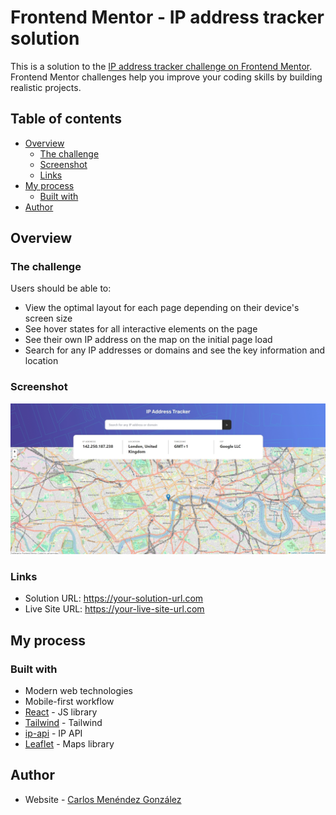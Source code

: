# Frontend Mentor - IP address tracker solution

This is a solution to the [IP address tracker challenge on Frontend Mentor](https://www.frontendmentor.io/challenges/ip-address-tracker-I8-0yYAH0). Frontend Mentor challenges help you improve your coding skills by building realistic projects.

## Table of contents

- [Overview](#overview)
  - [The challenge](#the-challenge)
  - [Screenshot](#screenshot)
  - [Links](#links)
- [My process](#my-process)
  - [Built with](#built-with)
- [Author](#author)

## Overview

### The challenge

Users should be able to:

- View the optimal layout for each page depending on their device's screen size
- See hover states for all interactive elements on the page
- See their own IP address on the map on the initial page load
- Search for any IP addresses or domains and see the key information and location

### Screenshot

![](./design/result.jpg)

### Links

- Solution URL: https://your-solution-url.com
- Live Site URL: https://your-live-site-url.com

## My process

### Built with

- Modern web technologies
- Mobile-first workflow
- [React](https://reactjs.org/) - JS library
- [Tailwind](https://tailwindcss.com/) - Tailwind
- [ip-api](https://ip-api.com/) - IP API
- [Leaflet](https://leafletjs.com/) - Maps library

## Author

- Website - [Carlos Menéndez González](https://carlosmenendez.dev/)

